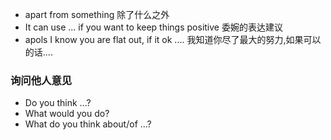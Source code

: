 - apart from something 除了什么之外
- It can use ... if you want to keep things positive  委婉的表达建议
- apols I know you are flat out, if it ok ....   我知道你尽了最大的努力,如果可以的话....

### 询问他人意见
- Do you think ...?
- What would you do?
- What do you think about/of ...?


